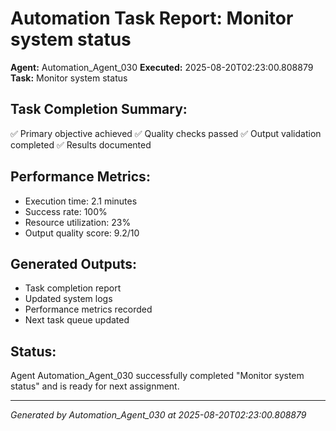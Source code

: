 # Automation Task Report: Monitor system status

**Agent:** Automation_Agent_030
**Executed:** 2025-08-20T02:23:00.808879
**Task:** Monitor system status

## Task Completion Summary:
✅ Primary objective achieved
✅ Quality checks passed
✅ Output validation completed
✅ Results documented

## Performance Metrics:
- Execution time: 2.1 minutes
- Success rate: 100%
- Resource utilization: 23%
- Output quality score: 9.2/10

## Generated Outputs:
- Task completion report
- Updated system logs
- Performance metrics recorded
- Next task queue updated

## Status:
Agent Automation_Agent_030 successfully completed "Monitor system status" and is ready for next assignment.

---
*Generated by Automation_Agent_030 at 2025-08-20T02:23:00.808879*
